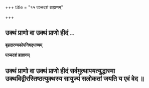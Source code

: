 +++
title = "१५ पञ्चदशं ब्राह्मणम्"

+++


## उक्थं प्राणो वा उक्थं प्राणो हीदं ..

**बृहदारण्यकोपनिषद्भाष्यम्**

**पञ्चदशं ब्राह्मणम्**

## उक्थं प्राणो वा उक्थं प्राणो हीदं सर्वमुत्थापयत्युद्धास्मा उक्थविद्वीरस्तिष्ठत्युक्थस्य सायुज्यं सलोकतां जयति य एवं वेद ॥

